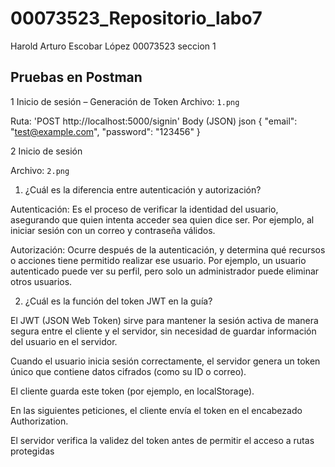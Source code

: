 # 00073523_Repositorio_labo7
Harold Arturo Escobar López 00073523 seccion 1

##  Pruebas en Postman

1 Inicio de sesión – Generación de Token
 Archivo: `1.png`

Ruta: 'POST http://localhost:5000/signin'
Body (JSON)
  json
  {
    "email": "test@example.com",
    "password": "123456"
  }
  
2 Inicio de sesión

  Archivo: `2.png`

1. ¿Cuál es la diferencia entre autenticación y autorización?

Autenticación:
Es el proceso de verificar la identidad del usuario, asegurando que quien intenta acceder sea quien dice ser.
Por ejemplo, al iniciar sesión con un correo y contraseña válidos.

Autorización:
Ocurre después de la autenticación, y determina qué recursos o acciones tiene permitido realizar ese usuario.
Por ejemplo, un usuario autenticado puede ver su perfil, pero solo un administrador puede eliminar otros usuarios. 

2. ¿Cuál es la función del token JWT en la guía?

El JWT (JSON Web Token) sirve para mantener la sesión activa de manera segura entre el cliente y el servidor, sin necesidad de guardar información del usuario en el servidor.

Cuando el usuario inicia sesión correctamente, el servidor genera un token único que contiene datos cifrados (como su ID o correo).

El cliente guarda este token (por ejemplo, en localStorage).

En las siguientes peticiones, el cliente envía el token en el encabezado Authorization.

El servidor verifica la validez del token antes de permitir el acceso a rutas protegidas
